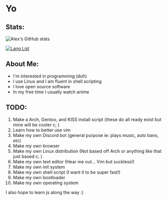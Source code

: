 # Yo

## Stats:
![Alex's GitHub stats](https://github-readme-stats.vercel.app/api?username=AB-Alex123&show_icons=true&theme=dark)

[![Lang List](https://github-readme-stats.vercel.app/api/top-langs/?username=AB-Alex123&layout=compact&theme=dark)](https://github.com/AB-Alex/github-readme-stats)

## About Me:
* I'm interested in programming (duh)
* I use Linux and I am fluent in shell scripting 
* I love open source software
* In my free time I usually watch anime 

## TODO: 
1. Make a Arch, Gentoo, and KISS install script (these do all ready exist but mine will be cooler c; )
2. Learn how to better use vim
3. Make my own Discord bot (general purpose ie: plays music, auto bans, etc)
4. Make my own browser
5. Make my own Linux distribution (Not based off Arch or anything like that just based c; ) 
6. Make my own text editor (Hear me out... Vim but suckless!)
7. Make my own init system
8. Make my own shell script (I want it to be super fast!)
9. Make my own bootloader
10. Make my own operating system 

I also hope to learn js along the way :)
